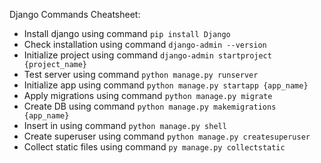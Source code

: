 Django Commands Cheatsheet:<br>
* Install django using command ```pip install Django```
* Check installation using command ```django-admin --version```
* Initialize project using command ```django-admin startproject {project_name}```
* Test server using command ```python manage.py runserver```
* Initialize app using command ```python manage.py startapp {app_name}```
* Apply migrations using command ```python manage.py migrate```
* Create DB using command ```python manage.py makemigrations {app_name}```
* Insert in using command ```python manage.py shell```
* Create superuser using command ```python manage.py createsuperuser```
* Collect static files using command ```py manage.py collectstatic```